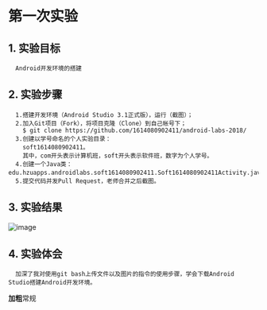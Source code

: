# 第一次实验 
## 1. 实验目标
      Android开发环境的搭建
## 2. 实验步骤
      1.搭建开发环境（Android Studio 3.1正式版），运行（截图）；
      2.加入Git项目（Fork），将项目克隆（Clone）到自己帐号下；
        $ git clone https://github.com/1614080902411/android-labs-2018/
      3.创建以学号命名的个人实验目录：
        soft1614080902411。
        其中，com开头表示计算机班，soft开头表示软件班，数字为个人学号。
      4.创建一个Java类：edu.hzuapps.androidlabs.soft1614080902411.Soft1614080902411Activity.java。
      5.提交代码并发Pull Request，老师合并之后截图。
## 3. 实验结果
![image](https://github.com/1614080902411/android-labs-2018/blob/99319a35af73d2dc1f3c01585651e6ba952cbb5e/soft1614080902411/Soft1614080902411Activity.png?raw=true)
## 4. 实验体会
      加深了我对使用git bash上传文件以及图片的指令的使用步骤，学会下载Android Studio搭建Android开发环境。
**加粗**常规